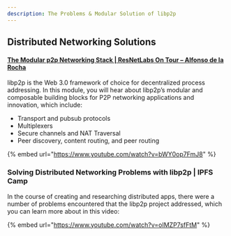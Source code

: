 ```yaml
---
description: The Problems & Modular Solution of libp2p
---
```


## Distributed Networking Solutions

#### [The Modular p2p Networking Stack | ResNetLabs On Tour – Alfonso de la Rocha](https://research.protocol.ai/tutorials/resnetlab-on-tour/modular-p2p-stack/)

libp2p is the Web 3.0 framework of choice for decentralized process addressing. In this module, you will hear about libp2p’s modular and composable building blocks for P2P networking applications and innovation, which include:

* Transport and pubsub protocols
* Multiplexers
* Secure channels and NAT Traversal
* Peer discovery, content routing, and peer routing

{% embed url="https://www.youtube.com/watch?v=bWY0op7FmJ8" %}


### Solving Distributed Networking Problems with libp2p | IPFS Camp
In the course of creating and researching distributed apps, there were a number of problems encountered that the libp2p project addressed, which you can learn more about in this video:

{% embed url="https://www.youtube.com/watch?v=oIMZP7sfFtM" %}
